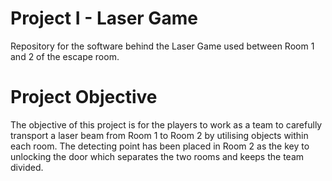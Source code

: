 # Project I - Laser Game

Repository for the software behind the Laser Game used between Room 1 and 2 of the escape room.

# Project Objective
The objective of this project is for the players to work as a team to carefully transport a laser beam from Room 1 to Room 2 by utilising objects within each room. The detecting point has been placed in Room 2 as the key to unlocking the door which separates the two rooms and keeps the team divided.
